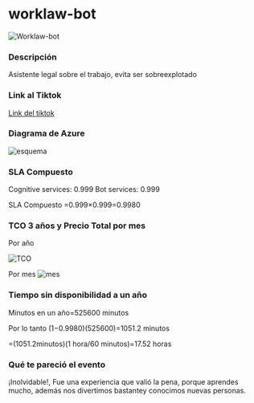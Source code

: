 # worklaw-bot
![Worklaw-bot](https://user-images.githubusercontent.com/86934275/127770646-16c7520b-4cfe-4a01-a8b6-538aa9ef59cb.png)


### Descripción
Asistente legal sobre el trabajo, evita ser sobreexplotado

### Link al Tiktok
[Link del tiktok](https://vm.tiktok.com/ZMd3Jo9Bn/)

### Diagrama de Azure
![esquema](https://user-images.githubusercontent.com/86934275/127771518-81e9c76d-2bb1-4819-a6dd-99f12f8ce4e5.png)


### SLA Compuesto
Cognitive services: 0.999
Bot services: 0.999

SLA Compuesto =0.999×0.999=0.9980


### TCO 3 años y Precio Total por mes
Por año

![TCO](https://user-images.githubusercontent.com/86934275/127770824-1d4b3afb-2fc3-40b1-ab50-1f4900d03900.png)

Por mes
![mes](https://user-images.githubusercontent.com/86934275/127770885-45051121-25f6-4d4b-8bed-e1ac7d0a8e49.png)

### Tiempo sin disponibilidad a un año

Minutos en un año=525600 minutos
 
Por lo tanto (1−0.9980)(525600)=1051.2 minutos
 
=(1051.2minutos)(1 hora/60 minutos)=17.52 horas

### Qué te pareció el evento
¡Inolvidable!, Fue una experiencia que valió la pena, porque aprendes mucho, además nos divertimos bastantey conocimos nuevas personas.
